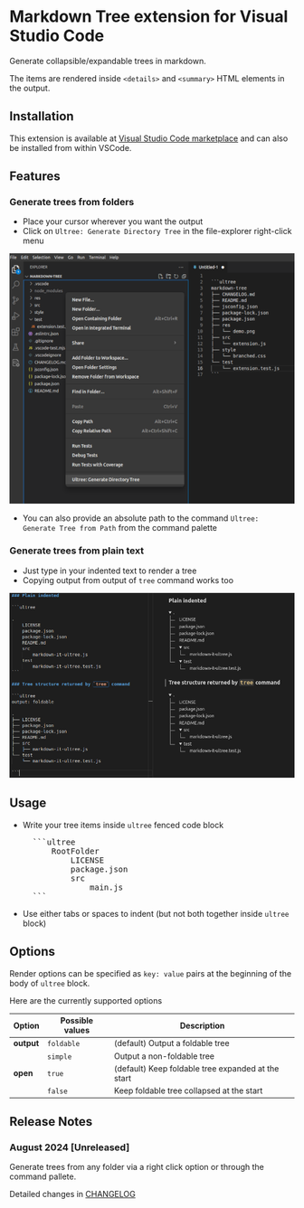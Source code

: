 # Markdown Tree extension for Visual Studio Code

Generate collapsible/expandable trees in markdown. 

The items are rendered inside `<details>` and `<summary>` HTML elements in the output.

## Installation

This extension is available at [Visual Studio Code marketplace](https://marketplace.visualstudio.com/items?itemName=UltraByteSoftwares.markdown-tree) and can also be installed from within VSCode.

## Features

### Generate trees from folders

- Place your cursor wherever you want the output
- Click on `Ultree: Generate Directory Tree` in the file-explorer right-click menu

![markdown tree preview](./res/r-click.png)

- You can also provide an absolute path to the command `Ultree: Generate Tree from Path` from the command palette

### Generate trees from plain text

- Just type in your indented text to render a tree
- Copying output from output of `tree` command works too

![markdown tree preview](./res/demo.png)

## Usage

- Write your tree items inside `ultree` fenced code block

    <pre>
    ```ultree
        RootFolder
            LICENSE
            package.json
            src
                main.js
    ```</pre>
  
- Use either tabs or spaces to indent (but not both together inside `ultree` block)

## Options

Render options can be specified as `key: value` pairs at the beginning of the body of `ultree` block.

Here are the currently supported options

| Option     | Possible values | Description                                        |
| ---------- | --------------- | -------------------------------------------------- |
| **output** | `foldable`      | (default) Output a foldable tree                   |
|            | `simple`        | Output a non-foldable tree                         |
| **open**   | `true`          | (default) Keep foldable tree expanded at the start |
|            | `false`         | Keep foldable tree collapsed at the start          |

## Release Notes

### August 2024 [Unreleased]

Generate trees from any folder via a right click option or through the command pallete.

Detailed changes in [CHANGELOG](./CHANGELOG.md)
